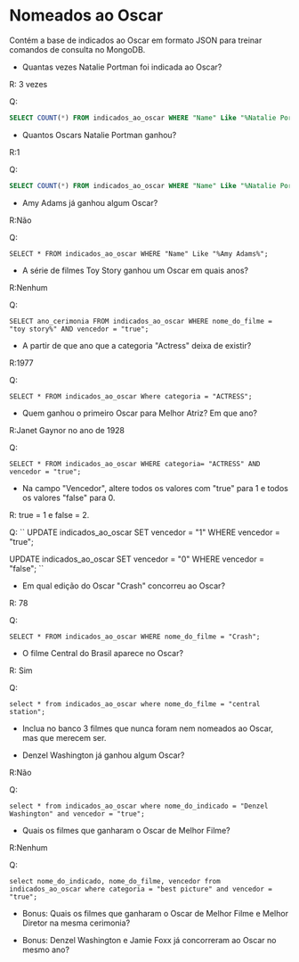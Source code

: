 # Nomeados ao Oscar

Contém a base de indicados ao Oscar em formato JSON para treinar comandos de consulta no MongoDB. 

* Quantas vezes Natalie Portman foi indicada ao Oscar?

R: 3 vezes

Q:
```sql
SELECT COUNT(*) FROM indicados_ao_oscar WHERE "Name" Like "%Natalie Portman%";
```

* Quantos Oscars Natalie Portman ganhou?

R:1

Q:
```sql
SELECT COUNT(*) FROM indicados_ao_oscar WHERE "Name" Like "%Natalie Portman%" AND vencedor = "true";
```

* Amy Adams já ganhou algum Oscar?

R:Não

Q:
```
SELECT * FROM indicados_ao_oscar WHERE "Name" Like "%Amy Adams%";
```

* A série de filmes Toy Story ganhou um Oscar em quais anos?

R:Nenhum

Q:
```
SELECT ano_cerimonia FROM indicados_ao_oscar WHERE nome_do_filme = "toy story%" AND vencedor = "true";

```

* A partir de que ano que a categoria "Actress" deixa de existir?

R:1977

Q:
```
SELECT * FROM indicados_ao_oscar Where categoria = "ACTRESS";
```

* Quem ganhou o primeiro Oscar para Melhor Atriz? Em que ano?

R:Janet Gaynor no ano de 1928

Q:
```
SELECT * FROM indicados_ao_oscar WHERE categoria= "ACTRESS" AND vencedor = "true";
```

* Na campo "Vencedor", altere todos os valores com "true" para 1 e todos os valores "false" para 0.

R: true = 1 e false = 2.

Q:
``
UPDATE indicados_ao_oscar
SET vencedor = "1"
WHERE vencedor = "true";

UPDATE indicados_ao_oscar
SET vencedor = "0"
WHERE vencedor = "false";
``

* Em qual edição do Oscar "Crash" concorreu ao Oscar?

R: 78

Q:
```
SELECT * FROM indicados_ao_oscar WHERE nome_do_filme = "Crash";
```

* O filme Central do Brasil aparece no Oscar?

R: Sim

Q:
```
select * from indicados_ao_oscar where nome_do_filme = "central station";
```

* Inclua no banco 3 filmes que nunca foram nem nomeados ao Oscar, mas que merecem ser. 

* Denzel Washington já ganhou algum Oscar?

R:Não

Q:
```
select * from indicados_ao_oscar where nome_do_indicado = "Denzel Washington" and vencedor = "true";
```

* Quais os filmes que ganharam o Oscar de Melhor Filme?

R:Nenhum

Q:
```
select nome_do_indicado, nome_do_filme, vencedor from indicados_ao_oscar where categoria = "best picture" and vencedor = "true";
```

* Bonus: Quais os filmes que ganharam o Oscar de Melhor Filme e Melhor Diretor na mesma cerimonia?

* Bonus: Denzel Washington e Jamie Foxx já concorreram ao Oscar no mesmo ano?